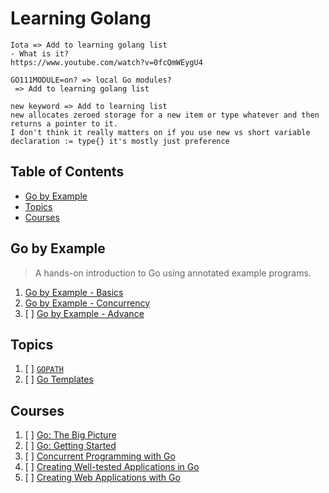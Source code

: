# Learning Golang

```text
Iota => Add to learning golang list
- What is it?
https://www.youtube.com/watch?v=0fcQmWEygU4

GO111MODULE=on? => local Go modules?
 => Add to learning golang list

new keyword => Add to learning list
new allocates zeroed storage for a new item or type whatever and then returns a pointer to it.
I don't think it really matters on if you use new vs short variable declaration := type{} it's mostly just preference
```

## Table of Contents

<!-- START doctoc generated TOC please keep comment here to allow auto update -->
<!-- DON'T EDIT THIS SECTION, INSTEAD RE-RUN doctoc TO UPDATE -->

- [Go by Example](#go-by-example)
- [Topics](#topics)
- [Courses](#courses)

<!-- END doctoc generated TOC please keep comment here to allow auto update -->

## Go by Example

> A hands-on introduction to Go using annotated example programs.

1. [Go by Example - Basics](go-by-example-basics/README.md)
1. [Go by Example - Concurrency](go-by-example-concurrency/README.md)
1. [ ] [Go by Example - Advance](go-by-example-advance/README.md)

## Topics

1. [ ] [`GOPATH`](go-path/README.md)
1. [ ] [Go Templates](go-templates/README.md)

## Courses

1. [ ] [Go: The Big Picture](go-the-big-picture/README.md)
1. [ ] [Go: Getting Started](go-getting-started/README.md)
1. [ ] [Concurrent Programming with Go](concurrent-programming-with-go/README.md)
1. [ ] [Creating Well-tested Applications in Go](creating-well-tested-applications-in-go/README.md)
1. [ ] [Creating Web Applications with Go](creating-web-applications-with-go/README.md)
